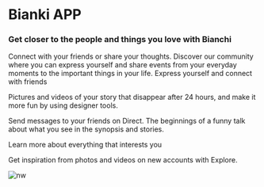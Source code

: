 # Bianki APP

### Get closer to the people and things you love with Bianchi

Connect with your friends or share your thoughts. 
Discover our community where you can express yourself and share events from your everyday moments to the important things in your life.
Express yourself and connect with friends

Pictures and videos of your story that disappear after 24 hours, and make it more fun by using designer tools.

Send messages to your friends on Direct. The beginnings of a funny talk about what you see in the synopsis and stories.

Learn more about everything that interests you

Get inspiration from photos and videos on new accounts with Explore.

![nw](https://user-images.githubusercontent.com/70061912/93709030-4d7e8180-fb3b-11ea-85f6-955157396eda.gif)

